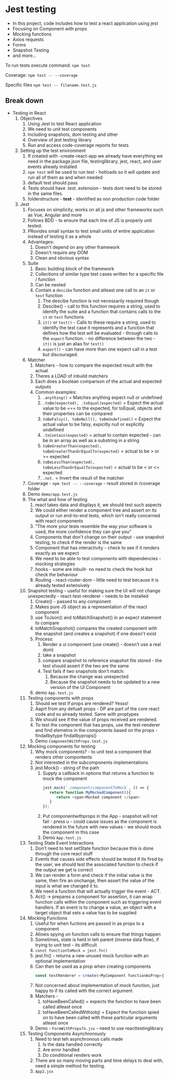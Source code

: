 # Jest testing
- In this project, code includes how to test a react application using jest
- Focusing on Component with props
- Mocking functions
- Axios requests
- Forms
- Snapshot Testing
- and more...

To run tests execute command:
`npm test`

Coverage: 
`npm test -- --coverage`

Specific files
`npm test -- filename.test.js`


## Break down 
- Testing in React
    1.  Objectives
        1.  Using Jest to test React application
        2.  We need to unit test components
        3.  Including snapshots, dom testing and other
        4.  Overview of jest testing library
        5.  Run and access code-coverage reports for tests
    2.  Setting up the test environment
        1.  If created with -create-react-app we already have everything we need in the package.json file, testinglibrary, jest, react, and user events already installed
        2.  `npm test` will be used to run test - hotloads so it will update and run all of them as and when needed
        3.  default test should pass
        4.  Tests should have .test. extension - tests dont need to be stored in the same files.
        5.  folderstructure - __test__ - identified as non production code folder
    3. Jest
       1. Focuses on simplicity, works on all js and other frameworks such as Vue, Angular and more
       2. Follows BDD - to ensure that each line of JS is properly unit tested.
       3. PRovides small syntax to test small units of entire application instead of testing it as a whole
       4. Advantages:
          1. Doesn't depend on any other framework
          2. Doesn't require any DOM
          3. Clean and obvious syntax
       5. Suite
          1. Basic building block of the framework
          2. Collections of similar type test cases written for a specific file / function
          3. Can be nested
          4. Contain a `descibe` function and atleast one call to an `it` or `test` function
             1. The descibe function is not necessarily required though
             2. Descibe() - call to this function requires a string, used to identify the suite and a function that contains calls to the `it` or `test` functions
             3. `it()` or `test()` - Calls to these require a string, used to identify the test case it represents and a function that defines how the test will be evaluated - through calls to the `expect` function. - no difference between the two - `it()` is just an alias for `test()`
             4. `expect()` - can have more than one expect call in a test but discouraged. 
       6. Matcher
          1. Matchers - how to compare the expected result with the actual 
          2. Theres a LOAD of inbuild matchers
          3. Each does a boolean comparison of the actual and expected outputs
          4. Common examples:
             1. `.anything()` = Matches anything expect null or undefined
             2. `.toBe(expected), .toEqual(expected)` = Expect the actual value to be === to the expected, for toEqual, objects and their properties can be compared
             3. `toBeFalsy(), toBeNull(), toBeUndefined()` = Expect the actual value to be falsy, expicitly null or explicitly undefined
             4. `.toContain(expected)` = actual to contain expected - can be in an array as well as a substring in a string
             5. `toBeGreaterThan(expected), toBeGreaterThanOrEqualTo(expected)` = actual to be > or >= expected
             6. `toBeLessThan(expected), toBeLessThanOrEqualTo(expected)` = actual to be < or <= expected
             7. `.not.` = Invert the result of the matcher
       7. Coverage - `npm test -- --coverage` - result stored in /coverage folder
       8. Demo `demo/app.test.js`
       9. The what and how of testing
          1.  react takes data and displays it, we should test such aspects
          2.  We could either render a component tree and assert on its output or run end-to-end tests, which isn't really concerned with react components
          3.  "The more your tests resemble the way your software is used, the more confidence they can give you"
          4.  Components that don't change on their output - use snapshot testing, to check if the render is the same 
          5.  Component that has interactivity - check to see if it renders exactly as we expect
          6.  We need to be able to test components with dependencies - mocking strategies
          7.  hooks - some are inbuilt- no need to check the hook but check the behaviour 
          8.  Routing - react-router-dom - little need to test because it is already tested extensively 
       10. Snapshot testing - useful for making sure the UI will not change unexpectedly - react-test-renderer - needs to be installed 
           1.  Create() - passed to any component
           2.  Makes pure JS object as a representation of the react component
           3.  use ToJson() and toMatchSnapshot() in an expect statement to compare 
           4.  toMatchSnapshot() compares the created component with the snapshot (and creates a snapshot) if one doesn't exist
           5.  Process:
               1.  Render a ui component (use create() - doesn't use a real dom)
               2.  take a snapshot 
               3.  compare snapshot to reference snapshot file stored - the test should assert if the two are the same
               4.  Test fails if two snapshots don't match:
                   1.  Because the change was unexpected
                   2.  Because the snapshot needs to be updated to a new version of the UI Component
            6. demo `App.test.js`
         11. Testing components with props
             1.  Should we test if props are rendered? Yesss!
             2.  Aaprt from any defualt props - DP are part of the core react code and so already tested. Same with proptypes
             3.  We should see if the value of props received are rendered.
             4.  To test the component that has props, use the test-renderer and find elemetns in the components based on the props - findallbytype findallbyprops()
             5.  Demo `ComponentWithProps.test.js`
         12. Mocking components for testing
             1.  Why mock components? - to unit test a component that renders other compontents
             2.  Not interested in the subcomponents implementations
             3.  jest.Mock() - string of the path
                 1.  Supply a callback in options that returns a function to mock the component
                     ```js
                     jest.mock(`.component/componentToMock`, () => {
                        return function MyMockedComponent(){
                           return <span>Mocked component </span>
                        }
                     });
                     ```
                  2. Put componentwithprops in the App - snapshot will not fail - press u - could cause issues as the component is rendered in the future with new values - we should mock the component in this case
                  3. Demo `App.test.js`
         13. Testing State Event Interactions
             1.  Don't need to test setState function because this is done through the core react stuff
             2.  Events that causes side effects should be tested if its fired by the user, we should test the associated function to check if the output we get is correct
             3.  We can render a form and check if the initial value is the same, then fire an onchange, then assert the value of the input is what we changed it to. 
             4.  We need a function that will actually trigger the event - ACT. 
             5.  Act() -> prepares a component for assertion, it can wrap function calls within the component such as triggering event handlers. If an event is to change a value, an object with a target object that sets a value has to be supplied
         14. Mocking Functions
             1.  Useful for when fuctions are passed in as props to a component
             2.  Allows spying on function calls to ensure that things happen 
             3.  Sometimes, state is held in teh parent (inverse data flow), if trying to unit test - its difficult 
             4.  `const functionToMock = jest.fn()`
             5.  jest.fn() - returns a new unused mock function with an optional implementation
             6.  Can then be used as a prop when creating components
                  ```js
                  const testRenderer = create(<MyComponent functionAsProp={functionToMock}/>);
                  ```
             7. Not concerned about implementation of mock function, just happy to if its called with the correct argument 
             8. Matchers - 
                1. toHaveBeenCalled() = expects the function to have been called atleast once 
                2. toHaveBeenCalledWith(obj) = Expect the function spied on to have been called with these particular arguments atleast once
             9. Demo - `FormWithPropsfn.jsx` - need to use reacttestinglibrary
         15. Testing Components Asynchronously
             1.  Need to test teh asynchronous calls made
                 1.  Is the data handled correctly
                 2.  Are error handled
                 3.  Do conditional renders work
             2. There are so many moving parts and time delays to deal with, need a simple method for testing.
             3. `App2.jsx`